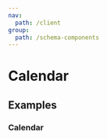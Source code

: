 ```yaml
---
nav:
  path: /client
group:
  path: /schema-components
---
```


# Calendar

## Examples

### Calendar

<code src="./demos/demo1.tsx" />
